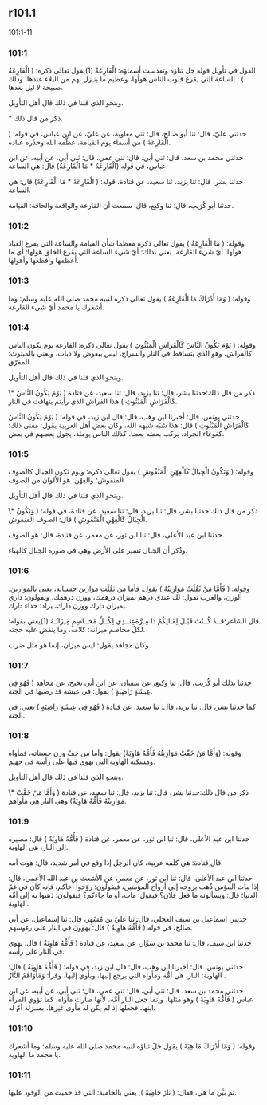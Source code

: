 ## r101.1
101:1-11
### 101:1
القول في تأويل قوله جل ثناؤه وتقدست أسماؤه: الْقَارِعَةُ (1)يقول تعالى ذكره: ( الْقَارِعَةُ ) : الساعة التي يقرع قلوب الناس هولُها، وعظيم ما ينـزل بهم من البلاء عندها، وذلك صبيحة لا ليل بعدها.

وبنحو الذي قلنا في ذلك قال أهل التأويل.

\* ذكر من قال ذلك.

حدثني عليّ، قال: ثنا أبو صالح، قال: ثني معاوية، عن عليّ، عن ابن عباس، في قوله: ( الْقَارِعَةُ ) من أسماء يوم القيامة، عظَّمه الله وحذّره عباده.

حدثني محمد بن سعد، قال: ثني أبي، قال: ثني عمي، قال: ثني أبي، عن أبيه، عن ابن عباس، قي قوله (الْقَارِعَةُ \* مَا الْقَارِعَةُ) قال: هي الساعة.

حدثنا بشر، قال: ثنا يزيد، ثنا سعيد، عن قتادة، قوله: ( الْقَارِعَةُ \* مَا الْقَارِعَةُ) قال: هي الساعة.

حدثنا أبو كُرَيب، قال: ثنا وكيع، قال: سمعت أن القارعة والواقعة والحاقة: القيامة.

### 101:2
وقوله: ( مَا الْقَارِعَةُ ) يقول تعالى ذكره معظما شأن القيامة والساعة التي يقرع العباد هولها: أيّ شيء القارعة، يعني بذلك: أيّ شيء الساعة التي يقرع الخلق هولها: أي ما أعظمها وأفظعها وأهولها.

### 101:3
وقوله: ( وَمَا أَدْرَاكَ مَا الْقَارِعَةُ ) يقول تعالى ذكره لنبيه محمد صلى الله عليه وسلم: وما أشعرك يا محمد أيّ شيء القارعة.

### 101:4
وقوله: ( يَوْمَ يَكُونُ النَّاسُ كَالْفَرَاشِ الْمَبْثُوثِ ) يقول تعالى ذكره: القارعة يوم يكون الناس كالفراش، وهو الذي يتساقط في النار والسراج، ليس ببعوض ولا ذباب، ويعني بالمبثوث: المفرّق.

وبنحو الذي قلنا في ذلك قال أهل التأويل.

\\* ذكر من قال ذلك:حدثنا بشر، قال: ثنا يزيد، قال: ثنا سعيد، عن قتادة ( يَوْمَ يَكُونُ النَّاسُ كَالْفَرَاشِ الْمَبْثُوثِ ) هذا الفراش الذي رأيتم يتهافت في النار.

حدثني يونس، قال: أخبرنا ابن وهب، قال: قال ابن زيد، في قوله: ( يَوْمَ يَكُونُ النَّاسُ كَالْفَرَاشِ الْمَبْثُوثِ ) قال: هذا شَبَه شبهه الله، وكان بعض أهل العربية يقول: معنى ذلك: كغوغاء الجراد، يركب بعضه بعضا، كذلك الناس يومئذ، يجول بعضهم في بعض.

### 101:5
وقوله: ( وَتَكُونُ الْجِبَالُ كَالْعِهْنِ الْمَنْفُوشِ ) يقول تعالى ذكره: ويوم تكون الجبال كالصوف المنفوش؛ والعِهْن: هو الألوان من الصوف.

وبنحو الذي قلنا في ذلك قال أهل التأويل.

\\* ذكر من قال ذلك:حدثنا بشر، قال: ثنا يزيد، قال: ثنا سعيد، عن قتادة، في قوله: ( وَتَكُونُ الْجِبَالُ كَالْعِهْنِ الْمَنْفُوشِ ) قال: الصوف المنفوش.

حدثنا ابن عبد الأعلى، قال: ثنا ابن ثور، عن معمر، عن قتادة، قال: هو الصوف.

وذُكر أن الجبال تسير على الأرض وهي في صورة الجبال كالهباء.

### 101:6
وقوله: ( فَأَمَّا مَنْ ثَقُلَتْ مَوَازِينُهُ ) يقول: فأما من ثقُلَت موازين حسناته، يعني بالموازين: الوزن، والعرب تقول: لك عندي درهم بميزان درهمك، ووزن درهمك، ويقولون: داري بميزان دارك ووزن دارك، يراد: حذاء دارك.

قال الشاعر:قــدْ كُــنْتُ قَبْـلَ لِقـائِكُمْ ذَا مِـرَّةعِنــدِي لِكُــلِّ مُخــاصِمٍ مِيزَانُـهُ (1)يعني بقوله: لكلّ مخاصم ميزانه: كلامه، وما ينقض عليه حجته.

وكان مجاهد يقول: ليس ميزان، إنما هو مثل ضرب.

### 101:7
حدثنا بذلك أبو كُرَيب، قال: ثنا وكيع، عن سفيان، عن ابن أبي نجيح، عن مجاهد ( فَهُوَ فِي عِيشَةٍ رَاضِيَةٍ ) يقول: في عيشة قد رضيها في الجنة.

كما حدثنا بشر، قال: ثنا يزيد، قال: ثنا سعيد، عن قتادة ( فَهُوَ فِي عِيشَةٍ رَاضِيَةٍ ) يعني: في الجنة.

### 101:8
وقوله: (وَأَمَّا مَنْ خَفَّتْ مَوَازِينُهُ فَأُمُّهُ هَاوِيَةٌ) يقول: وأما من خفّ وزن حسناته، فمأواه ومسكنه الهاوية التي يهوي فيها على رأسه في جهنم.

وبنحو الذي قلنا في ذلك قال أهل التأويل.

\\* ذكر من قال ذلك:حدثنا بشر، قال: ثنا يزيد، قال: ثنا سعيد، عن قتادة ( وَأَمَّا مَنْ خَفَّتْ مَوَازِينُهُ فَأُمُّهُ هَاوِيَةٌ) وهي النار هي مأواهم.

### 101:9
حدثنا ابن عبد الأعلى، قال: ثنا ابن ثور، عن معمر، عن قتادة ( فَأُمُّهُ هَاوِيَةٌ ) قال: مصيره إلى النار، هي الهاوية.

قال قتادة: هي كلمة عربية، كان الرجل إذا وقع في أمر شديد، قال: هوت أمه.

حدثنا ابن عبد الأعلى، قال: ثنا ابن ثور، عن معمر، عن الأشعث بن عبد الله الأعمى، قال: إذا مات المؤمن ذُهب بروحه إلى أرواح المؤمنين، فيقولون: روّحوا أخاكم، فإنه كان في غمّ الدنيا؛ قال: ويسألونه ما فعل فلان؟ فيقول: مات، أو ما جاءكم؟ فيقولون: ذهبوا به إلى أمِّه الهاوية.

حدثني إسماعيل بن سيف العجلي، قال: ثنا عليّ بن مُسْهِر، قال: ثنا إسماعيل، عن أبي صالح، في قوله ( فَأُمُّهُ هَاوِيَةٌ ) قال: يهوون في النار على رءوسهم.

حدثنا ابن سيف، قال: ثنا محمد بن سَوَّار، عن سعيد، عن قتادة ( فَأُمُّهُ هَاوِيَةٌ ) قال: يهوي في النار على رأسه.

حدثني يونس، قال: أخبرنا ابن وهب، قال: قال ابن زيد، في قوله: ( فَأُمُّهُ هَاوِيَةٌ ) قال: الهاوية: النار، هي أمُّه ومأواه التي يرجع إليها، ويأوي إليها، وقرأ: وَمَأْوَاهُمُ النَّارُ .

حدثني محمد بن سعد، قال: ثني أبي، قال: ثني عمي، قال: ثني أبي، عن أبيه، عن ابن عباس ( فَأُمُّهُ هَاوِيَةٌ ) وهو مثلها، وإنما جعل النار أمَّه، لأنها صارت مأواه، كما تؤوي المرأة ابنها، فجعلها إذ لم يكن له مأوى غيرها، بمنـزلة أمّ له.

### 101:10
وقوله: ( وَمَا أَدْرَاكَ مَا هِيَهْ ) يقول جلّ ثناؤه لنبيه محمد صلى الله عليه وسلم: وما أشعرك يا محمد ما الهاوية.

### 101:11
ثم بَيَّن ما هي، فقال: ( نَارٌ حَامِيَةٌ ), يعني بالحامية: التي قد حميت من الوقود عليها.
